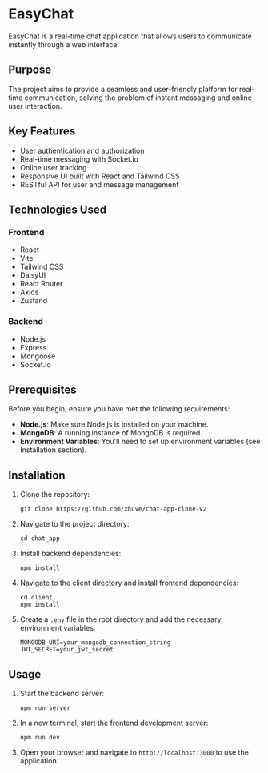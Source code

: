 # EasyChat

EasyChat is a real-time chat application that allows users to communicate instantly through a web interface.

## Purpose

The project aims to provide a seamless and user-friendly platform for real-time communication, solving the problem of instant messaging and online user interaction.

## Key Features

- User authentication and authorization
- Real-time messaging with Socket.io
- Online user tracking
- Responsive UI built with React and Tailwind CSS
- RESTful API for user and message management

## Technologies Used

### Frontend
- React
- Vite
- Tailwind CSS
- DaisyUI
- React Router
- Axios
- Zustand

### Backend
- Node.js
- Express
- Mongoose
- Socket.io

## Prerequisites

Before you begin, ensure you have met the following requirements:

- **Node.js**: Make sure Node.js is installed on your machine.
- **MongoDB**: A running instance of MongoDB is required.
- **Environment Variables**: You'll need to set up environment variables (see Installation section).

## Installation

1. Clone the repository:
   ```
   git clone https://github.com/xhuve/chat-app-clone-V2
   ```

2. Navigate to the project directory:
   ```
   cd chat_app
   ```

3. Install backend dependencies:
   ```
   npm install
   ```

4. Navigate to the client directory and install frontend dependencies:
   ```
   cd client
   npm install
   ```

5. Create a `.env` file in the root directory and add the necessary environment variables:
   ```
   MONGODB_URI=your_mongodb_connection_string
   JWT_SECRET=your_jwt_secret
   ```

## Usage

1. Start the backend server:
   ```
   npm run server
   ```

2. In a new terminal, start the frontend development server:
   ```
   npm run dev
   ```

3. Open your browser and navigate to `http://localhost:3000` to use the application.
